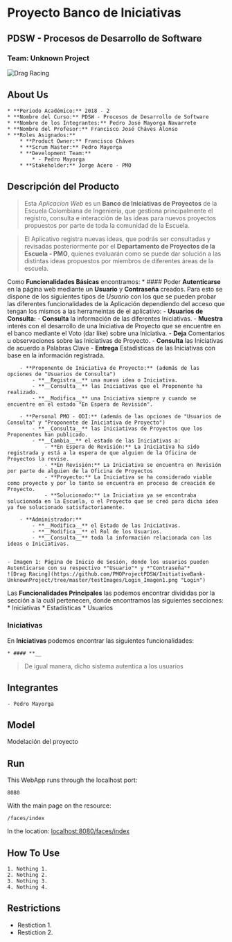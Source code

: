 ﻿# Proyecto Banco de Iniciativas
## PDSW - Procesos de Desarrollo de Software
### Team: Unknown Project
![Drag Racing](https://github.com/PMOProjectPDSW/InitiativeBank-UnknownProject/tree/master/src/main/webapp/resources/img/tools/InitiativeBankLogo.png "Logo")


## About Us
	* **Periodo Académico:** 2018 - 2
	* **Nombre del Curso:** PDSW - Procesos de Desarrollo de Software
	* **Nombre de los Integrantes:** Pedro José Mayorga Navarrete
	* **Nombre del Profesor:** Francisco José Cháves Alonso
	* **Roles Asignados:**
		* **Product Owner:** Francisco Cháves
		* **Scrum Master:** Pedro Mayorga
		* **Development Team:**
			* - Pedro Mayorga
		* **Stakeholder:** Jorge Acero - PMO

## Descripción del Producto
> Esta *Aplicacion Web* es un **Banco de Iniciativas de Proyectos** de la Escuela Colombiana de Ingeniería, que gestiona principalmente el registro, consulta e interacción de las ideas para nuevos proyectos propuestos por parte de toda la comunidad de la Escuela.

> El Aplicativo registra nuevas ideas, que podrás ser consultadas y revisadas posteriormente por el **Departamento de Proyectos de la Escuela - PMO**, quienes evaluarán como se puede dar solución a las distintas ideas propuestos por miembros de diferentes áreas de la escuela.

Como **Funcionalidades Básicas** encontramos:
	* #### Poder **Autenticarse** en la página web mediante un **__Usuario__** y **__Contraseña__** creados.
		Para esto se dispone de los siguientes tipos de *Usuario* con los que se pueden probar las diferentes funcionalidades de la Aplicación dependiendo del acceso que tengan los mismos a las herrameintas de el aplicativo:
		- **Usuarios de Consulta:**
			- **__Consulta__** la información de las diferentes Iniciativas.
			- **__Muestra__** interés con el desarrollo de una Iniciativa de Proyecto que se encuentre en el banco mediante el Voto (dar like) sobre una Iniciativa.
			- **__Deja__** Comentarios u observaciones sobre las Iniciativas de Proyecto. 
			- **__Consulta__** las Iniciativas de acuerdo a Palabras Clave
			- **__Entrega__** Estadísticas de las Iniciativas con base en la información registrada.

		- **Proponente de Iniciativa de Proyecto:** (además de las opciones de "Usuarios de Consulta")
			- **__Registra__** una nueva idea o Iniciativa.
			- **__Consulta__** las Iniciativas que el Proponente ha realizado.
			- **__Modifica__** una Iniciativa siempre y cuando se encuentre en el estado "En Espera de Revisión".

		- **Personal PMO - ODI:** (además de las opciones de "Usuarios de Consulta" y "Proponente de Iniciativa de Proyecto")
			- **__Consulta__** las Iniciativas de Proyectos que los Proponentes han publicado.
			- **__Cambia__** el estado de las Iniciativas a:
				- **En Espera de Revisión:** La Iniciativa ha sido registrada y está a la espera de que alguien de la Oficina de Proyectos la revise. 
				- **En Revisión:** La Iniciativa se encuentra en Revisión por parte de alguien de la Oficina de Proyectos
				- **Proyecto:** La Iniciativa se ha considerado viable como proyecto y por lo tanto se encuentra en proceso de creación de Proyecto.
				- **Solucionado:** La Iniciativa ya se encontraba solucionada en la Escuela, o el Proyecto que se creó para dicha idea ya fue solucionado satisfactoriamente.

		- **Administrador:**
			- **__Modifica__** el Estado de las Iniciativas.
			- **__Modifica__** el Rol de los Usuarios.
			- **__Consulta__** toda la información relacionada con las ideas o Iniciativas.

	
	- Imagen 1: Página de Inicio de Sesión, donde los usuarios pueden Autenticarse con su respectivo *"Usuario"* y *"Contraseña"*
	![Drag Racing](https://github.com/PMOProjectPDSW/InitiativeBank-UnknownProject/tree/master/testImages/Login_Imagen1.png "Login")

Las **Funcionalidades Principales** las podemos encontrar divididas por la sección a la cuál pertenecen, donde encontramos las siguientes secciones:
	* Iniciativas
	* Estadísticas
	* Usuarios

### Iniciativas
En **Iniciativas** podemos encontrar las siguientes funcionalidades:

	* #### **__

> De igual manera, dicho sistema autentica a los usuarios 

## Integrantes
	- Pedro Mayorga

## Model
Modelación del proyecto

## Run
This WebApp runs through the localhost port:
```
8080
```
With the main page on the resource:
```
/faces/index
```
In the location:
[localhost:8080/faces/index](localhost:8080/project/login.xhtml)

## How To Use
	1. Nothing 1.
	2. Nothing 2.
	3. Nothing 3.
	4. Nothing 4.

## Restrictions
* Restiction 1.
* Restiction 2.
